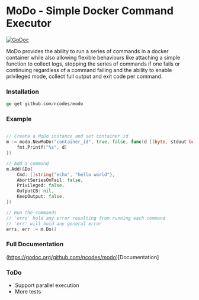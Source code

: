 # MoDo - Simple Docker Command Executor
[![GoDoc](https://godoc.org/github.com/ncodes/modo?status.svg)](https://godoc.org/github.com/ncodes/modo)

MoDo provides the ability to run a series of commands in a docker container while also allowing flexible behaviours like attaching a simple function to collect logs, stopping the series of commands if one fails or continuing regardless of a command failing and the ability to enable privileged mode, collect full output and exit code per command.

### Installation
```go
go get github.com/ncodes/modo
```

### Example

```go

// Create a MoDo instance and set container id
m := modo.NewMoDo("container_id", true, false, func(d []byte, stdout bool){
    fmt.Printf("%s", d)
})

// Add a command
m.Add(&Do{
    Cmd: []string{"echo", "hello world"}, 
    AbortSeriesOnFail: false,
    Privileged: false,
    OutputCB: nil,
    KeepOutput: false,
})

// Run the commands
// 'errs' hold any error resulting from running each command
// 'err' will hold any general error
errs, err := m.Do()  
```

### Full Documentation
(https://godoc.org/github.com/ncodes/modo)[Documentation]

### ToDo
- Support parallel execution
- More tests